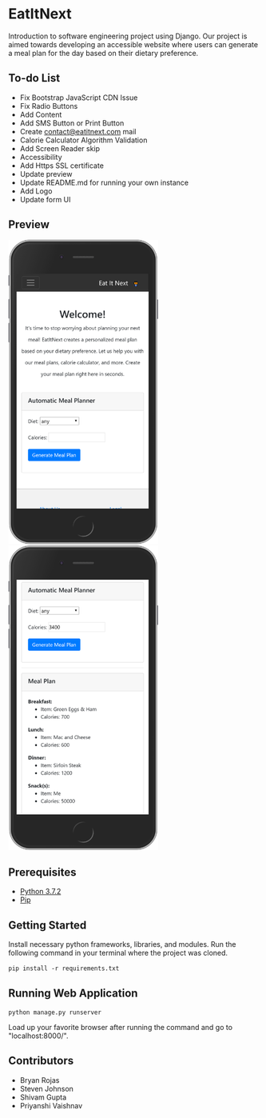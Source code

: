 # EatItNext
Introduction to software engineering project using Django. Our project is aimed towards developing an accessible website where users can generate a meal plan for the day based on their dietary preference.

## To-do List
* Fix Bootstrap JavaScript CDN Issue
* Fix Radio Buttons
* Add Content
* Add SMS Button or Print Button
* Create contact@eatitnext.com mail
* Calorie Calculator Algorithm Validation
* Add Screen Reader skip
* Accessibility
* Add Https SSL certificate
* Update preview
* Update README.md for running your own instance
* Add Logo
* Update form UI

## Preview

<img src="https://raw.githubusercontent.com/Bryan-Rojas/EatItNext/master/iphone_preview.png" height="609" width="300"> <img src="https://raw.githubusercontent.com/Bryan-Rojas/EatItNext/master/iphone_preview_2.png" height="609" width="300">

## Prerequisites

* [Python 3.7.2](https://www.python.org/downloads/)
* [Pip](https://pip.pypa.io/en/stable/installing/)

## Getting Started

Install necessary python frameworks, libraries, and modules. Run the following command in your terminal where the project was cloned.
```
pip install -r requirements.txt
```

## Running Web Application

```
python manage.py runserver
```

Load up your favorite browser after running the command and go to "localhost:8000/".


## Contributors

* Bryan Rojas
* Steven Johnson
* Shivam Gupta
* Priyanshi Vaishnav
